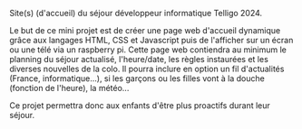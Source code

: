 Site(s) (d'accueil) du séjour développeur informatique Telligo 2024.

Le but de ce mini projet est de créer une page web d'accueil dynamique grâce aux langages HTML, CSS et Javascript puis de l'afficher sur un écran ou une télé via un raspberry pi. Cette page web contiendra au minimum le planning du séjour actualisé, l'heure/date, les règles instaurées et les diverses nouvelles de la colo. Il pourra inclure en option un fil d'actualités (France, informatique...), si les garçons ou les filles vont à la douche (fonction de l'heure), la météo...

Ce projet permettra donc aux enfants d'être plus proactifs durant leur séjour.
